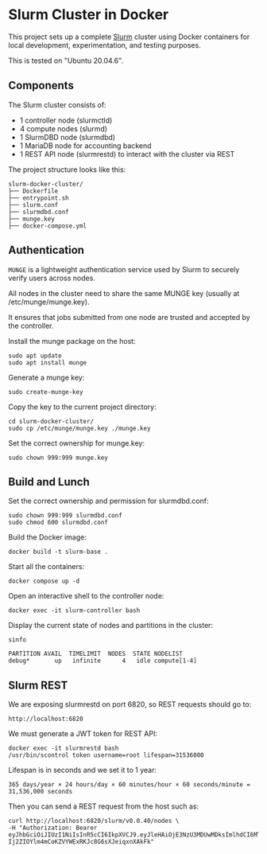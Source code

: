 # Slurm Cluster in Docker

This project sets up a complete [Slurm](https://slurm.schedmd.com/) cluster using Docker containers for local development, experimentation, and testing purposes.

This is tested on "Ubuntu 20.04.6".

## Components

The Slurm cluster consists of:

- 1 controller node (slurmctld)
- 4 compute nodes (slurmd)
- 1 SlurmDBD node (slurmdbd)
- 1 MariaDB node for accounting backend
- 1 REST API node (slurmrestd) to interact with the cluster via REST

The project structure looks like this:

    slurm-docker-cluster/
    ├── Dockerfile
    ├── entrypoint.sh
    ├── slurm.conf
    ├── slurmdbd.conf
    ├── munge.key
    ├── docker-compose.yml

## Authentication

`MUNGE` is a lightweight authentication service used by Slurm to securely verify users across nodes.

All nodes in the cluster need to share the same MUNGE key (usually at /etc/munge/munge.key).

It ensures that jobs submitted from one node are trusted and accepted by the controller.

Install the munge package on the host:

    sudo apt update
    sudo apt install munge

Generate a munge key:

    sudo create-munge-key

Copy the key to the current project directory:

    cd slurm-docker-cluster/
    sudo cp /etc/munge/munge.key ./munge.key

Set the correct ownership for munge.key:

    sudo chown 999:999 munge.key

## Build and Lunch

Set the correct ownership and permission for slurmdbd.conf:

    sudo chown 999:999 slurmdbd.conf
    sudo chmod 600 slurmdbd.conf

Build the Docker image:

    docker build -t slurm-base .

Start all the containers:

    docker compose up -d

Open an interactive shell to the controller node:

    docker exec -it slurm-controller bash

Display the current state of nodes and partitions in the cluster:

    sinfo

    PARTITION AVAIL  TIMELIMIT  NODES  STATE NODELIST
    debug*       up   infinite      4   idle compute[1-4]

## Slurm REST

We are exposing slurmrestd on port 6820, so REST requests should go to:

    http://localhost:6820

We must generate a JWT token for REST API:

    docker exec -it slurmrestd bash
    /usr/bin/scontrol token username=root lifespan=31536000

Lifespan is in seconds and we set it to 1 year:

    365 days/year × 24 hours/day × 60 minutes/hour × 60 seconds/minute = 31,536,000 seconds

Then you can send a REST request from the host such as:

    curl http://localhost:6820/slurm/v0.0.40/nodes \
    -H "Authorization: Bearer eyJhbGciOiJIUzI1NiIsInR5cCI6IkpXVCJ9.eyJleHAiOjE3NzU3MDUwMDksImlhdCI6MTc0NDE2OTAwOSwic3VuIjoicm9vdCJ9.gI-Ij2ZIOYlm4mCoKZVYWExRKJc8G6sXJeiqxnXAkFk"
